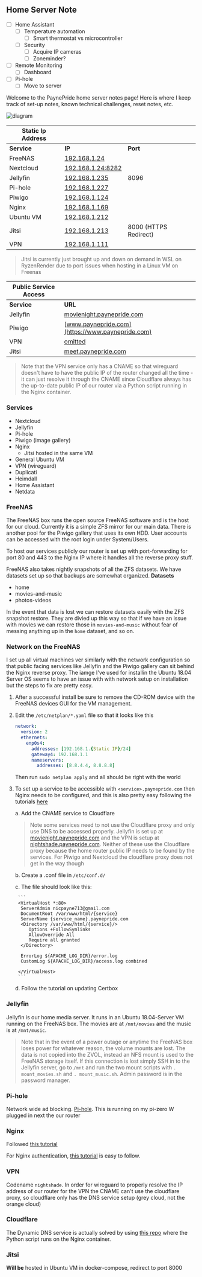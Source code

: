 Home Server Note
---

- [ ] Home Assistant
  - [ ] Temperature automation
    - [ ] Smart thermostat vs microcontroller
  - [ ] Security
    - [ ] Acquire IP cameras
    - [ ] Zoneminder?
- [ ] Remote Monitoring
  - [ ] Dashboard
- [ ] Pi-hole
  - [ ] Move to server

Welcome to the PaynePride home server notes page!
Here is where I keep track of set-up notes, known technical challenges, reset notes, etc.

![diagram](/docs/home-server-connectivity.png "Network")


| Static Ip Address | | |
| --- | --- | --- |
| **Service** | **IP** | **Port** | 
| FreeNAS | [192.168.1.24](http://192.168.1.24) | | 
| Nextcloud | [192.168.1.24:8282](http://192.168.1.24:8282)
| Jellyfin | [192.168.1.235](http://192.168.1.235) | 8096 |
| Pi-hole | [192.168.1.227](http://162.168.1.227) | |
| Piwigo | [192.168.1.124](http://192.168.1.124) | |
| Nginx | [192.168.1.169](http://192.168.1.169) | |
| Ubuntu VM | [192.168.1.212](http://192.168.1.212) | |
| Jitsi | [192.168.1.213](https://192.168.1.213:8000) | 8000 (HTTPS Redirect) |
| VPN | [192.168.1.111](http://192.168.1.111)
> Jitsi is currently just brought up and down on demand in WSL on RyzenRender due to port issues when hosting in a Linux VM on Freenas

| Public Service Access | | 
| --- | --- |
| **Service** | **URL** 
| Jellyfin | [movienight.paynepride.com](https://movienight.paynepride.com) | 
| Piwigo | [www.paynepride.com](https://www.paynepride.com) | 
| VPN | [omitted]() | 
| Jitsi | [meet.paynepride.com](https://meet.paynepride.com) |

>Note that the VPN service only has a CNAME so that wireguard doesn't have to have the public IP of the router changed all the time - it can just resolve it through the CNAME since Cloudflare always has the up-to-date public IP of our router via a Python script running in the Nginx container.

### Services
- Nextcloud
- Jellyfin
- Pi-hole
- Piwigo (image gallery)
- Nginx
    - Jitsi hosted in the same VM
- General Ubuntu VM
- VPN (wireguard)
- Duplicati
- Heimdall
- Home Assistant
- Netdata

### FreeNAS
The FreeNAS box runs the open source FreeNAS software and is the host for our cloud. Currently it is a simple ZFS mirror for our main data. There is another pool for the Piwigo gallery that uses its own HDD.
User accounts can be accessed with the root login under System/Users.

To host our services publicly our router is set up with port-forwarding for port 80 and 443 to the Nginx IP where it handles all the reverse proxy stuff.

FreeNAS also takes nightly snapshots of all the ZFS datasets. We have datasets set up so that backups are somewhat organized.
**Datasets**
- home
- movies-and-music
- photos-videos

In the event that data is lost we can restore datasets easily with the ZFS snapshot restore. They are divied up this way so that if we have an issue with movies we can restore those in `movies-and-music` without fear of messing anything up in the `home` dataset, and so on.

### Network on the FreeNAS
I set up all virtual machines ver similarly with the network configuration so that public facing services like Jellyfin and the Piwigo gallery can sit behind the Nginx reverse proxy. The iamge I've used for installin the Ubuntu 18.04 Server OS seems to have an issue with with network setup on installation but the steps to fix are pretty easy.

1. After a successful install be sure to remove the CD-ROM device with the FreeNAS devices GUI for the VM management.
2. Edit the `/etc/netplan/*.yaml` file so that it looks like this
    ```yaml
    network:
      version: 2
      ethernets:
        enp0s4:
          addresses: [192.168.1.{Static IP}/24]
          gateway4: 192.168.1.1
          nameservers:
            addresses: [8.8.4.4, 8.8.8.8]
    ```
   Then run `sudo netplan apply` and all should be right with the world

3. To set up a service to be accessible with `<service>.paynepride.com` then Nginx needs to be configured, and this is also pretty easy following the tutorials [here](https://linuxhint.com/nginx_reverse_proxy-2/)
    
    a. Add the CNAME service to Cloudflare
    >Note some services need to not use the Cloudflare proxy and only use DNS to be accessed properly. Jellyfin is set up at [movienight.paynepride.com](http://movienight.paynepride.com) and the VPN is setup at [nightshade.paynepride.com](http://nightshade.paynepride.com). Neither of these use the Cloudflare proxy because the home router public IP needs to be found by the services. For Piwigo and Nextcloud the cloudflare proxy does not get in the way though
    
    b. Create a <service>.conf file in `/etc/conf.d/`
    
    c. The file should look like this:
    
        ```
        <VirtualHost *:80>
         ServerAdmin nicpayne713@gmail.com
         DocumentRoot /var/www/html/{service}
         ServerName {service_name}.paynepride.com
         <Directory /var/www/html/{service}/>
            Options +FollowSymlinks
            AllowOverride All
            Require all granted
         </Directory>
    
         ErrorLog ${APACHE_LOG_DIR}/error.log
         CustomLog ${APACHE_LOG_DIR}/access.log combined
    
        </VirtualHost>
        ```
    
    d. Follow the tutorial on updating Certbox

### Jellyfin
Jellyfin is our home media server. It runs in an Ubuntu 18.04-Server VM running on the FreeNAS box. The movies are at `/mnt/movies` and the music is at `/mnt/music`. 
> Note that in the event of a power outage or anytime the FreeNAS box loses power for whatever reason, the volume mounts are lost. The data is not copied into the ZVOL, instead an NFS mount is used to the FreeNAS storage itself. If this connection is lost simply SSH in to the Jellyfin server, go to `/mnt` and run the two mount scripts with `. mount_movies.sh` and `. mount_music.sh`. Admin password is in the password manager.

### Pi-hole
Network wide ad blocking. [Pi-hole](https://pi-hole.net/).
This is running on my pi-zero W plugged in next the our router

### Nginx
Followed [this tutorial](https://linuxhint.com/nginx_reverse_proxy/)

For Nginx authentication, [this tutorial](https://www.digitalocean.com/community/tutorials/how-to-set-up-password-authentication-with-nginx-on-ubuntu-14-04) is easy to follow.

### VPN
Codename `nightshade`. In order for wireguard to properly resolve the IP address of our router for the VPN the CNAME can't use the cloudflare proxy, so cloudflare only has the DNS service setup (grey cloud, not the orange cloud)

### Cloudflare
The Dynamic DNS service is actually solved by using [this repo](https://github.com/adrienbrignon/cloudflare-ddns.git) where the Python script runs on the Nginx container.

### Jitsi
**Will be** hosted in Ubuntu VM in docker-compose, redirect to port 8000
 